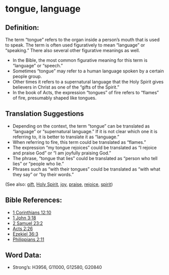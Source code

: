 # tongue, language

## Definition:

The term “tongue” refers to the organ inside a person’s mouth that is used to speak. The term is often used figuratively to mean “language” or “speaking.” There also several other figurative meanings as well.

* In the Bible, the most common figurative meaning for this term is “language” or “speech.”
* Sometimes “tongue” may refer to a human language spoken by a certain people group.
* Other times it refers to a supernatural language that the Holy Spirit gives believers in Christ as one of the “gifts of the Spirit.”
* In the book of Acts, the expression “tongues” of fire refers to “flames” of fire, presumably shaped like tongues.

## Translation Suggestions

* Depending on the context, the term “tongue” can be translated as “language” or “supernatural language.” If it is not clear which one it is referring to, it is better to translate it as “language.”
* When referring to fire, this term could be translated as “flames.”
* The expression “my tongue rejoices” could be translated as “I rejoice and praise God” or “I am joyfully praising God.”
* The phrase, “tongue that lies” could be translated as “person who tell lies” or “people who lie.”
* Phrases such as “with their tongues” could be translated as “with what they say” or “by their words.”

(See also: [gift](../kt/gift.md), [Holy Spirit](../kt/holyspirit.md), [joy](../other/joy.md), [praise](../other/praise.md), [rejoice](../other/joy.md), [spirit](../kt/spirit.md))

## Bible References:

* [1 Corinthians 12:10](rc://en/tn/help/1co/12/10)
* [1 John 3:18](rc://en/tn/help/1jn/03/18)
* [2 Samuel 23:2](rc://en/tn/help/2sa/23/02)
* [Acts 2:26](rc://en/tn/help/act/02/26)
* [Ezekiel 36:3](rc://en/tn/help/ezk/36/03)
* [Philippians 2:11](rc://en/tn/help/php/02/11)

## Word Data:

* Strong’s: H3956, G11000, G12580, G20840
